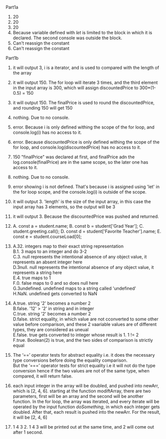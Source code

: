 Part1a
1. 20
2. 20
3. 20
4. Because variable defined with *let* is limited to the block in which it is declared. The second console was outside the block.
5. Can't reassign the constant
6. Can't reassign the constant
   
Part1b
1. it will output 3, i is a iterator, and is used to compared with the length of the array
2. it will output 150. The for loop will iterate 3 times, and the third element in the input array is 300, which will assign discountedPrice to 300*(1-0.5) = 150
3. it will output 150. The finalPrice is used to round the discountedPrice, and rounding 150 will get 150
4. nothing. Due to no console.
5. error. Because i is only defined withing the scope of the for loop, and console.log(i) has no access to it.
6. error. Because discountedPrice is only defined withing the scope of the for loop, and console.log(discountedPrice) has no access to it.
7. 150 "finalPrice" was declared at first, and finalPrice adn the log.console(finalPrice) are in the same scope, so the later one has access to it.
8. nothing. Due to no console.
9. error showing i is not defined. That's because i is assigned using 'let' in the for loop scope, and the console.log(i) is outside of the scope.
10. it will output 3. 'length' is the size of the input array, in this case the input array has 3 elements, so the output will be 3
11. it will output 3. Because the discountedPrice was pushed and returned. 
12. A. const a = student.name;
    B. const b = student['Grad Year'];
    C. student.greeting.call();
    D. const d = student['Favorite Teacher'].name;
    E. const e = student.courseLoad[0];
13. A.32. integers map to their exact string representation<br/>
    B.1. 3 maps to an integer and do 3-2<br/>
    C.3. null represents the intentional absence of any object value, it represents an absent integer here <br/>
    D.3null. null represents the intentional absence of any object value, it represents a string here<br/>
    E.4. true maps to 1<br/>
    F.0. false maps to 0 and so does null here<br/>
    G.3undefined. undefined maps to a string called 'undefined'<br/>
    H.NaN. undefined gets converted to NaN<br/>
14. A.true. string '2' becomes a number 2<br/>
    B.false. '12' > '2' in string and in integer<br/>
    C.true. string '2' becomes a number 2<br/>
    D.false. strict equality, in which value are not cconverted to some other value before comparison, and these 2 vaariable values are of different types, they are considered as uneual<br/>
    E.false. true gets converted to integer whose result is 1. 1 != 2<br/>
    F.true. Boolean(2) is true, and the two sides of comparison is strictly equal<br/>
15. The ‘==’ operator tests for abstract equality i.e. it does the necessary type conversions before doing the equality comparison.<br/>
But the ‘===’ operator tests for strict equality i.e it will not do the type conversion hence if the two values are not of the same type, when compared, it will return false.<br/>

17. each input integer in the array will be doubled, and pushed into newArr, which is [2, 4, 6]. starting at the function modiftArray, there are two parameters, first will be an array and the second will be another function. In the for loop, the array was iterated, and every iterate will be operated by the input function *doSomething*, in which each integer gets doubled. After that, each result is pushed into the newArr. For the result, it will be [2, 4, 6]<br/>

19. 1 4 3 2. 1 4 3 will be printed out at the same time, and 2 will come out after 1 second.
    
